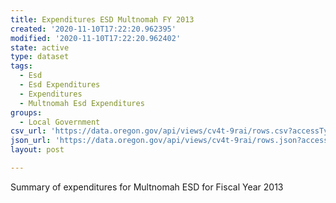 ```yaml
---
title: Expenditures ESD Multnomah FY 2013
created: '2020-11-10T17:22:20.962395'
modified: '2020-11-10T17:22:20.962402'
state: active
type: dataset
tags:
  - Esd
  - Esd Expenditures
  - Expenditures
  - Multnomah Esd Expenditures
groups:
  - Local Government
csv_url: 'https://data.oregon.gov/api/views/cv4t-9rai/rows.csv?accessType=DOWNLOAD'
json_url: 'https://data.oregon.gov/api/views/cv4t-9rai/rows.json?accessType=DOWNLOAD'
layout: post

---
```

Summary of expenditures for Multnomah ESD for Fiscal Year 2013
